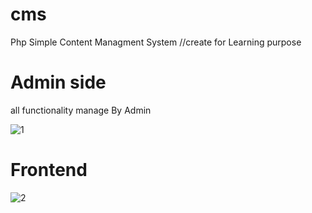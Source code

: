 # cms
 Php Simple Content Managment System
 //create for Learning purpose
 
 <h1>Admin side </h1>
 
 all functionality manage By Admin

 ![1](https://user-images.githubusercontent.com/65818262/88475274-fc437e80-cf4b-11ea-9b3f-ba085d9d157d.JPG)

<h1>Frontend</h1>


![2](https://user-images.githubusercontent.com/65818262/88475352-97d4ef00-cf4c-11ea-8f0b-ef0d131e5f02.JPG)

  
